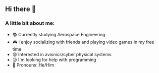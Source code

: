 ## Hi there 👋
### A little bit about me:
- :books: Currently studying Aerospace Engineering
- :video_game: I enjoy socializing with friends and playing video games in my free time 
- :smile: Interested in avionics/cyber physical systems
- :confused: I'm looking for help with programming
- :bust_in_silhouette: Pronouns: He/Him
<!--
**NickJohnson01/NickJohnson01** is a ✨ _special_ ✨ repository because its `README.md` (this file) appears on your GitHub profile.

Here are some ideas to get you started:

- 🔭 I’m currently working on ...
- 🌱 I’m currently learning ...
- 👯 I’m looking to collaborate on ...
- 🤔 I’m looking for help with ...
- 💬 Ask me about ...
- 📫 How to reach me: ...
- 😄 Pronouns: ...
- ⚡ Fun fact: ...
-->
